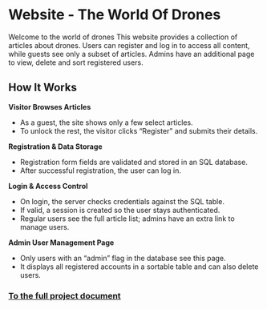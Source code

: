# Website - The World Of Drones
Welcome to the world of drones
This website provides a collection of articles about drones. Users can register and log in to access all content, while guests see only a subset of articles. Admins have an additional page to view, delete and sort registered users.

## How It Works

**Visitor Browses Articles**

* As a guest, the site shows only a few select articles.
* To unlock the rest, the visitor clicks “Register” and submits their details.

**Registration & Data Storage**

* Registration form fields are validated and stored in an SQL database.
* After successful registration, the user can log in.

**Login & Access Control**

* On login, the server checks credentials against the SQL table.
* If valid, a session is created so the user stays authenticated.
* Regular users see the full article list; admins have an extra link to manage users.

**Admin User Management Page**

* Only users with an “admin” flag in the database see this page.
* It displays all registered accounts in a sortable table and can also delete users.

### [To the full project document](https://github.com/NoamW2108/Finel-Project-Drones/blob/ccc2c2092d43c58284dc0a26152e6c24dc6c927b/%D7%94%D7%9B%D7%9C%20%D7%90%D7%95%D7%93%D7%95%D7%AA%20%D7%A8%D7%97%D7%A4%D7%A0%D7%99%D7%9D%20-%20%D7%A0%D7%95%D7%A2%D7%9D%20%D7%95%D7%9C%D7%93%D7%9E%D7%9F.pdf)
